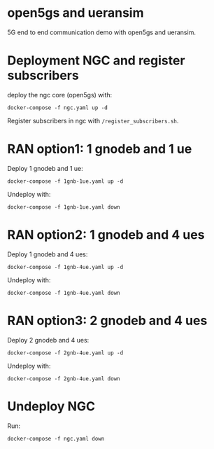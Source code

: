 # open5gs and ueransim 

5G end to end communication demo with open5gs and ueransim.

# Deployment NGC and register subscribers

deploy the ngc core (open5gs) with:

```
docker-compose -f ngc.yaml up -d
```

Register subscribers in ngc with `/register_subscribers.sh`.


# RAN option1: 1 gnodeb and 1 ue

Deploy 1 gnodeb and 1 ue:

```
docker-compose -f 1gnb-1ue.yaml up -d
```

Undeploy with:

```
docker-compose -f 1gnb-1ue.yaml down
```

# RAN option2: 1 gnodeb and 4 ues

Deploy 1 gnodeb and 4 ues:

```
docker-compose -f 1gnb-4ue.yaml up -d
```

Undeploy with:

```
docker-compose -f 1gnb-4ue.yaml down
```

# RAN option3: 2 gnodeb and 4 ues

Deploy 2 gnodeb and 4 ues:

```
docker-compose -f 2gnb-4ue.yaml up -d
```

Undeploy with:

```
docker-compose -f 2gnb-4ue.yaml down
```



# Undeploy NGC

Run:

```
docker-compose -f ngc.yaml down
```
